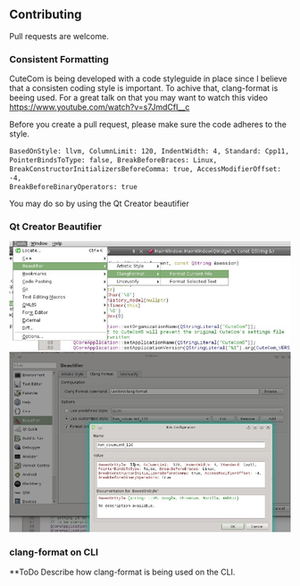 ## Contributing

Pull requests are welcome.

### Consistent Formatting

CuteCom is being developed with a code styleguide in place since I 
believe that a consisten coding style is important.
To achive that, clang-format is beeing used.
For a great talk on that you may want to watch this video
https://www.youtube.com/watch?v=s7JmdCfI__c

Before you create a pull request, please make sure the code adheres 
to the style.

```
BasedOnStyle: llvm, ColumnLimit: 120, IndentWidth: 4, Standard: Cpp11,
PointerBindsToType: false, BreakBeforeBraces: Linux,
BreakConstructorInitializersBeforeComma: true, AccessModifierOffset: -4,
BreakBeforeBinaryOperators: true
```

You may do so by using the Qt Creator beautifier 

### Qt Creator Beautifier

![](clang_format_01.png)
![](clang_format_02.png)

### clang-format on CLI
**ToDo
Describe how clang-format is being used on the CLI.

